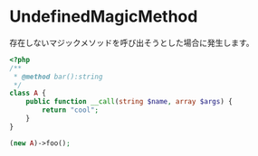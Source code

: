 # UndefinedMagicMethod
存在しないマジックメソッドを呼び出そうとした場合に発生します。

```php
<?php
/**
 * @method bar():string
 */
class A {
    public function __call(string $name, array $args) {
        return "cool";
    }
}

(new A)->foo();
```
